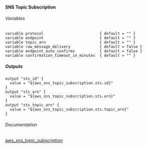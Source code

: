 #### SNS Topic Subscription


###### Variables
```
variable protocol                         { default = "" }
variable endpoint                         { default = "" }
variable topic_arn                        { default = "" }
variable raw_message_delivery             { default = false }
variable endpoint_auto_confirms           { default = false }
variable confirmation_timeout_in_minutes  { default = "" }
```

##### Outputs
```
output "sts_id" {
  value = "${aws_sns_topic_subscription.sts.id}"
}
output "sts_arn" {
  value = "${aws_sns_topic_subscription.sts.arn}"
}
output "sts_topic_arn" {
  value = "${aws_sns_topic_subscription.sts.topic_arn}"
}
```

###### Documentation
[aws_sns_topic_subscription](https://www.terraform.io/docs/providers/aws/r/sns_topic_subscription.html#protocol)
